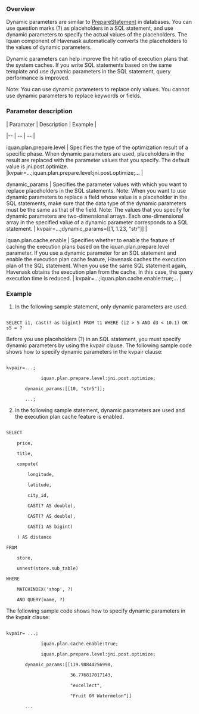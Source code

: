 ### Overview

Dynamic parameters are similar to [PrepareStatement](https://en.wikipedia.org/wiki/Prepared_statement) in databases. You can use question marks (?) as placeholders in a SQL statement, and use dynamic parameters to specify the actual values of the placeholders. The Iquan component of Havenask automatically converts the placeholders to the values of dynamic parameters.



Dynamic parameters can help improve the hit ratio of execution plans that the system caches. If you write SQL statements based on the same template and use dynamic parameters in the SQL statement, query performance is improved.



Note: You can use dynamic parameters to replace only values. You cannot use dynamic parameters to replace keywords or fields.



### Parameter description



| Paramater | Description | Example |

|-- | -- | -- |

iquan.plan.prepare.level | Specifies the type of the optimization result of a specific phase. When dynamic parameters are used, placeholders in the result are replaced with the parameter values that you specify.  The default value is jni.post.optimize.  |kvpair=...;iquan.plan.prepare.level:jni.post.optimize;... |

dynamic_params | Specifies the parameter values with which you want to replace placeholders in the SQL statements.  Note: When you want to use dynamic parameters to replace a field whose value is a placeholder in the SQL statements, make sure that the data type of the dynamic parameters must be the same as that of the field. Note: The values that you specify for dynamic parameters are two-dimensional arrays. Each one-dimensional array in the specified value of a dynamic parameter corresponds to a SQL statement.  | kvpair=...;dynamic_params=[[1, 1.23, "str"]] |

iquan.plan.cache.enable | Specifies whether to enable the feature of caching the execution plans based on the iquan.plan.prepare.level parameter. If you use a dynamic parameter for an SQL statement and enable the execution plan cache feature, Havenask caches the execution plan of the SQL statement. When you use the same SQL statement again, Havenask obtains the execution plan from the cache. In this case, the query execution time is reduced.  | kvpair=...;iquan.plan.cache.enable:true;... |



### Example

1. In the following sample statement, only dynamic parameters are used.

```

SELECT i1, cast(? as bigint) FROM t1 WHERE (i2 > 5 AND d3 < 10.1) OR s5 = ?

```

Before you use placeholders (?) in an SQL statement, you must specify dynamic parameters by using the kvpair clause. The following sample code shows how to specify dynamic parameters in the kvpair clause:



```

kvpair=...;

			 iquan.plan.prepare.level:jni.post.optimize;

       dynamic_params:[[10, "str5"]];

       ...;

```

2. In the following sample statement, dynamic parameters are used and the execution plan cache feature is enabled.



```

SELECT

    price,

    title,

    compute(

        longitude,

        latitude,

        city_id,

        CAST(? AS double),

        CAST(? AS double),

        CAST(1 AS bigint)

    ) AS distance

FROM

    store,

    unnest(store.sub_table)

WHERE

    MATCHINDEX('shop', ?)

    AND QUERY(name, ?)

```



The following sample code shows how to specify dynamic parameters in the kvpair clause:

```

kvpair= ...;

			 iquan.plan.cache.enable:true;

			 iquan.plan.prepare.level:jni.post.optimize;

       dynamic_params:[[119.98844256998,

                        36.776817017143,

                        "excellect",

                        "Fruit OR Watermelon"]]

       ...

```
